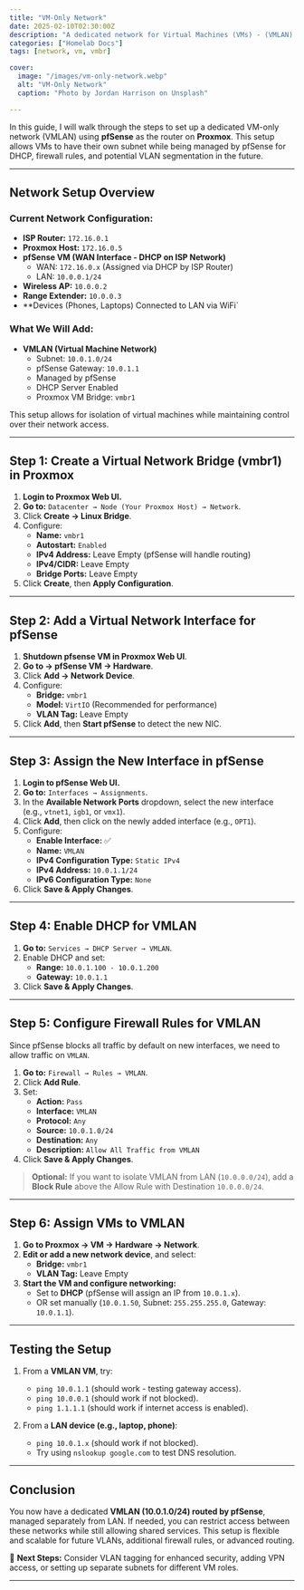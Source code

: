 ```yaml
---
title: "VM-Only Network"
date: 2025-02-10T02:30:00Z
description: "A dedicated network for Virtual Machines (VMs) - (VMLAN) with pfSense on Proxmox"
categories: ["Homelab Docs"]
tags: [network, vm, vmbr]

cover:
  image: "/images/vm-only-network.webp"
  alt: "VM-Only Network"
  caption: "Photo by Jordan Harrison on Unsplash"

---
```


In this guide, I will walk through the steps to set up a dedicated VM-only network (VMLAN) using **pfSense** as the router on **Proxmox**. This setup allows VMs to have their own subnet while being managed by pfSense for DHCP, firewall rules, and potential VLAN segmentation in the future.

---

## **Network Setup Overview**

### **Current Network Configuration:**
- **ISP Router:** `172.16.0.1`
- **Proxmox Host:** `172.16.0.5`
- **pfSense VM (WAN Interface - DHCP on ISP Network)**
  - WAN: `172.16.0.x` (Assigned via DHCP by ISP Router)
  - LAN: `10.0.0.1/24`
- **Wireless AP:** `10.0.0.2`
- **Range Extender:** `10.0.0.3`
- **Devices (Phones, Laptops) Connected to LAN via WiFi`

### **What We Will Add:**
- **VMLAN (Virtual Machine Network)**
  - Subnet: `10.0.1.0/24`
  - pfSense Gateway: `10.0.1.1`
  - Managed by pfSense
  - DHCP Server Enabled
  - Proxmox VM Bridge: `vmbr1`

This setup allows for isolation of virtual machines while maintaining control over their network access.

---

## **Step 1: Create a Virtual Network Bridge (vmbr1) in Proxmox**

1. **Login to Proxmox Web UI.**
2. **Go to:** `Datacenter → Node (Your Proxmox Host) → Network`.
3. Click **Create → Linux Bridge**.
4. Configure:
   - **Name:** `vmbr1`
   - **Autostart:** `Enabled`
   - **IPv4 Address:** Leave Empty (pfSense will handle routing)
   - **IPv4/CIDR:** Leave Empty
   - **Bridge Ports:** Leave Empty
5. Click **Create**, then **Apply Configuration**.

---

## **Step 2: Add a Virtual Network Interface for pfSense**

1. **Shutdown pfsense VM in Proxmox Web UI**.
2. **Go to → pfSense VM → Hardware**.
3. Click **Add → Network Device**.
4. Configure:
   - **Bridge:** `vmbr1`
   - **Model:** `VirtIO` (Recommended for performance)
   - **VLAN Tag:** Leave Empty
5. Click **Add**, then **Start pfSense** to detect the new NIC.

---

## **Step 3: Assign the New Interface in pfSense**

1. **Login to pfSense Web UI.**
2. **Go to:** `Interfaces → Assignments`.
3. In the **Available Network Ports** dropdown, select the new interface (e.g., `vtnet1`, `igb1`, or `vmx1`).
4. Click **Add**, then click on the newly added interface (e.g., `OPT1`).
5. Configure:
   - **Enable Interface:** ✅
   - **Name:** `VMLAN`
   - **IPv4 Configuration Type:** `Static IPv4`
   - **IPv4 Address:** `10.0.1.1/24`
   - **IPv6 Configuration Type:** `None`
6. Click **Save & Apply Changes**.

---

## **Step 4: Enable DHCP for VMLAN**

1. **Go to:** `Services → DHCP Server → VMLAN`.
2. Enable DHCP and set:
   - **Range:** `10.0.1.100 - 10.0.1.200`
   - **Gateway:** `10.0.1.1`
3. Click **Save & Apply Changes**.

---

## **Step 5: Configure Firewall Rules for VMLAN**

Since pfSense blocks all traffic by default on new interfaces, we need to allow traffic on `VMLAN`.

1. **Go to:** `Firewall → Rules → VMLAN`.
2. Click **Add Rule**.
3. Set:
   - **Action:** `Pass`
   - **Interface:** `VMLAN`
   - **Protocol:** `Any`
   - **Source:** `10.0.1.0/24`
   - **Destination:** `Any`
   - **Description:** `Allow All Traffic from VMLAN`
4. Click **Save & Apply Changes**.

> **Optional:** If you want to isolate VMLAN from LAN (`10.0.0.0/24`), add a **Block Rule** above the Allow Rule with Destination `10.0.0.0/24`.

---

## **Step 6: Assign VMs to VMLAN**

1. **Go to Proxmox → VM → Hardware → Network**.
2. **Edit or add a new network device**, and select:
   - **Bridge:** `vmbr1`
   - **VLAN Tag:** Leave Empty
3. **Start the VM and configure networking:**
   - Set to **DHCP** (pfSense will assign an IP from `10.0.1.x`).
   - OR set manually (`10.0.1.50`, Subnet: `255.255.255.0`, Gateway: `10.0.1.1`).

---

## **Testing the Setup**
1. From a **VMLAN VM**, try:
   - `ping 10.0.1.1` (should work - testing gateway access).
   - `ping 10.0.0.1` (should work if not blocked).
   - `ping 1.1.1.1` (should work if internet access is enabled).

2. From a **LAN device (e.g., laptop, phone)**:
   - `ping 10.0.1.x` (should work if not blocked).
   - Try using `nslookup google.com` to test DNS resolution.

---

## **Conclusion**
You now have a dedicated **VMLAN (10.0.1.0/24) routed by pfSense**, managed separately from LAN. If needed, you can restrict access between these networks while still allowing shared services. This setup is flexible and scalable for future VLANs, additional firewall rules, or advanced routing.

🚀 **Next Steps:** Consider VLAN tagging for enhanced security, adding VPN access, or setting up separate subnets for different VM roles.

---
